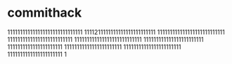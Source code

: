 # commithack
111111111111111111111111111111
1111211111111111111111111111
111111111111111111111111111
11111111111111111111111111
111111111111111111111111111
111111111111111111111111
1111111111111111111111
11111111111111111111111
11111111111111111111111
1111111111111111111111
1
